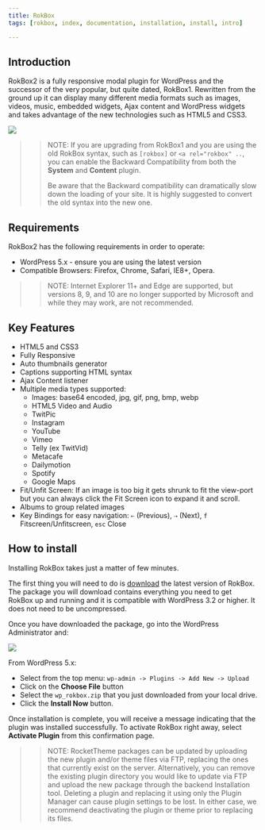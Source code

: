 ```yaml
---
title: RokBox
tags: [rokbox, index, documentation, installation, install, intro]

---
```


Introduction
-----

RokBox2 is a fully responsive modal plugin for WordPress and the successor of the very popular, but quite dated, RokBox1. Rewritten from the ground up it can display many different media formats such as images, videos, music, embedded widgets, Ajax content and WordPress widgets and takes advantage of the new technologies such as HTML5 and CSS3.

![][featured]

>> NOTE: If you are upgrading from RokBox1 and you are using the old RokBox syntax, such as `[rokbox]` or `<a rel="rokbox" ..`, you can enable the Backward Compatibility from both the **System** and **Content** plugin.
>>
>> Be aware that the Backward compatibility can dramatically slow down the loading of your site. It is highly suggested to convert the old syntax into the new one.

Requirements
------------

RokBox2 has the following requirements in order to operate:

* WordPress 5.x - ensure you are using the latest version
* Compatible Browsers: Firefox, Chrome, Safari, IE8+, Opera.

>> NOTE: Internet Explorer 11+ and Edge are supported, but versions 8, 9, and 10 are no longer supported by Microsoft and while they may work, are not recommended.


Key Features
------------

* HTML5 and CSS3
* Fully Responsive
* Auto thumbnails generator
* Captions supporting HTML syntax
* Ajax Content listener
* Multiple media types supported:
    * Images: base64 encoded, jpg, gif, png, bmp, webp
    * HTML5 Video and Audio
    * TwitPic
    * Instagram
    * YouTube
    * Vimeo
    * Telly (ex TwitVid)
    * Metacafe
    * Dailymotion
    * Spotify
    * Google Maps
* Fit/Unfit Screen: If an image is too big it gets shrunk to fit the view-port but you can always click the Fit Screen icon to expand it and scroll.
* Albums to group related images
* Key Bindings for easy navigation: `⇠` (Previous), `⇢` (Next), `f` Fitscreen/Unfitscreen, `esc` Close

How to install
--------------

Installing RokBox takes just a matter of few minutes.

The first thing you will need to do is [download][download] the latest version of RokBox. The package you will download contains everything you need to get RokBox up and running and it is compatible with WordPress 3.2 or higher. It does not need to be uncompressed.

Once you have downloaded the package, go into the WordPress Administrator and:

![][install]

From WordPress 5.x:

* Select from the top menu: `wp-admin -> Plugins -> Add New -> Upload`
* Click on the **Choose File** button
* Select the `wp_rokbox.zip` that you just downloaded from your local drive.
* Click the **Install Now** button.

Once installation is complete, you will receive a message indicating that the plugin was installed successfully. To activate RokBox right away, select **Activate Plugin** from this confirmation page.

>> NOTE: RocketTheme packages can be updated by uploading the new plugin and/or theme files via FTP, replacing the ones that currently exist on the server. Alternatively, you can remove the existing plugin directory you would like to update via FTP and upload the new package through the backend Installation tool. Deleting a plugin and replacing it using only the Plugin Manager can cause plugin settings to be lost. In either case, we recommend deactivating the plugin or theme prior to replacing its files.


[featured]: assets/rokbox2-layout.png
[download]: https://rockettheme.com/
[install]: assets/install.jpeg
